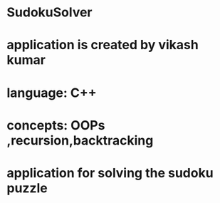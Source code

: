 # SudokuSolver
# application is created by vikash kumar
# language: C++
# concepts: OOPs ,recursion,backtracking
# application for solving the sudoku puzzle
